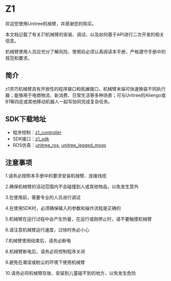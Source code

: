# Z1

欢迎您使用Unitree机械臂，并感谢您的购买。

本文档记载了有关Z1机械臂的安装、调试、以及如何基于API进行二次开发的相关信息。

机械臂使用人员应充分了解风险，使用前必须认真阅读本手册，严格遵守手册中的规范和要求。

## 简介

z1灵巧机械臂具有开放性的程序接口和拓展接口，机械臂末端可快速换装不同执行器；能够用于电商物流、新消费、日常生活等多种场景；可与Unitree的Aliengo或B1等四足或其他移动机器人一起写协同完成复杂任务。

## SDK下载地址

+ 程序控制：[z1_controller](https://github.com/unitreerobotics/z1_controller)
+ SDK接口：[z1_sdk](https://github.com/unitreerobotics/z1_sdk)
+ ROS仿真：[unitree_ros](https://github.com/unitreerobotics/unitree_ros), [unitree_legged_msgs](https://github.com/unitreerobotics/unitree_ros_to_real)

## 注意事项

1.请务必按照本手册中的要求安装机械臂、连接线缆

2.确保机械臂的活动范围内不会碰撞到人或其他物品，以免发生意外

3.在使用前，需要专业的人员进行调试

4.在使用SDK时，必须确保输入的参数和操作流程是正确的

5.机械臂在运行过程中会产生热量，在运行或刚停止时，请不要触摸机械臂

6.请注意机械臂运行速度，过快时务必小心

7.机械臂使用结束后，请务必断电

8.机械臂断电后，请务必将控制程序关闭

9.避免在潮湿或粉尘的环境下使用机械臂

10.请务必将机械臂存放、安装到儿童碰不到的地方，以免发生危险
